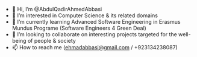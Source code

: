 - 👋 Hi, I’m @AbdulQadirAhmedAbbasi
- 👀 I’m interested in Computer Science & its related domains
- 🌱 I’m currently learning Advanced Software Engineering in Erasmus Mundus Programe (Software Engineers 4 Green Deal)
- 💞️ I’m looking to collaborate on interesting projects targeted for the well-being of people & society 
- 📫 How to reach me (ehmadabbasi@gmail.com / +923134238087)

<!---
AbdulQadirAhmedAbbasi/AbdulQadirAhmedAbbasi is a ✨ special ✨ repository because its `README.md` (this file) appears on your GitHub profile.
You can click the Preview link to take a look at your changes.
--->
